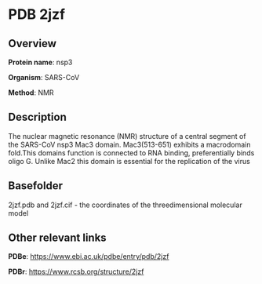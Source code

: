 # PDB 2jzf

## Overview

**Protein name**: nsp3

**Organism**: SARS-CoV

**Method**: NMR

## Description

The nuclear magnetic resonance (NMR) structure of a central segment of the SARS-CoV nsp3 Mac3 domain. Mac3(513-651) exhibits a macrodomain fold.This domains function is connected to RNA binding, preferentially binds oligo G. Unlike Mac2 this domain is essential for the replication of the virus

## Basefolder

2jzf.pdb and 2jzf.cif - the coordinates of the threedimensional molecular model



## Other relevant links 
**PDBe**:  https://www.ebi.ac.uk/pdbe/entry/pdb/2jzf
 
**PDBr**: https://www.rcsb.org/structure/2jzf 
